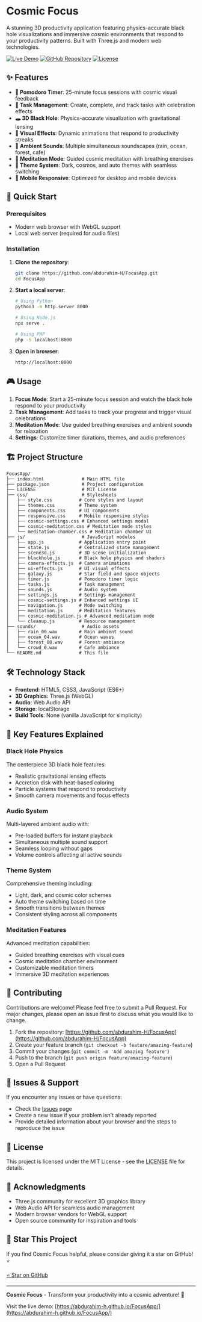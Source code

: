 # Cosmic Focus

A stunning 3D productivity application featuring physics-accurate black hole visualizations and immersive cosmic environments that respond to your productivity patterns. Built with Three.js and modern web technologies.

[![Live Demo](https://img.shields.io/badge/Live-Demo-blue?style=for-the-badge)](https://abdurahim-h.github.io/FocusApp/)
[![GitHub Repository](https://img.shields.io/badge/GitHub-Repository-blue?style=for-the-badge&logo=github)](https://github.com/abdurahim-H/FocusApp)
[![License](https://img.shields.io/badge/License-MIT-green?style=for-the-badge)](LICENSE)

## ✨ Features

- **🎯 Pomodoro Timer**: 25-minute focus sessions with cosmic visual feedback
- **📝 Task Management**: Create, complete, and track tasks with celebration effects
- **🕳️ 3D Black Hole**: Physics-accurate visualization with gravitational lensing
- **🎨 Visual Effects**: Dynamic animations that respond to productivity streaks
- **🎵 Ambient Sounds**: Multiple simultaneous soundscapes (rain, ocean, forest, cafe)
- **🧘 Meditation Mode**: Guided cosmic meditation with breathing exercises
- **🌙 Theme System**: Dark, cosmos, and auto themes with seamless switching
- **📱 Mobile Responsive**: Optimized for desktop and mobile devices

## 🚀 Quick Start

### Prerequisites
- Modern web browser with WebGL support
- Local web server (required for audio files)

### Installation

1. **Clone the repository**:
   ```bash
   git clone https://github.com/abdurahim-H/FocusApp.git
   cd FocusApp
   ```

2. **Start a local server**:
   ```bash
   # Using Python
   python3 -m http.server 8000
   
   # Using Node.js
   npx serve .
   
   # Using PHP
   php -S localhost:8000
   ```

3. **Open in browser**:
   ```
   http://localhost:8000
   ```

## 🎮 Usage

1. **Focus Mode**: Start a 25-minute focus session and watch the black hole respond to your productivity
2. **Task Management**: Add tasks to track your progress and trigger visual celebrations
3. **Meditation Mode**: Use guided breathing exercises and ambient sounds for relaxation
4. **Settings**: Customize timer durations, themes, and audio preferences

## 🏗️ Project Structure

```
FocusApp/
├── index.html              # Main HTML file
├── package.json            # Project configuration
├── LICENSE                 # MIT License
├── css/                    # Stylesheets
│   ├── style.css          # Core styles and layout
│   ├── themes.css         # Theme system
│   ├── components.css     # UI components
│   ├── responsive.css     # Mobile responsive styles
│   ├── cosmic-settings.css # Enhanced settings modal
│   ├── cosmic-meditation.css # Meditation mode styles
│   └── meditation-chamber.css # Meditation chamber UI
├── js/                     # JavaScript modules
│   ├── app.js             # Application entry point
│   ├── state.js           # Centralized state management
│   ├── scene3d.js         # 3D scene initialization
│   ├── blackhole.js       # Black hole physics and shaders
│   ├── camera-effects.js  # Camera animations
│   ├── ui-effects.js      # UI visual effects
│   ├── galaxy.js          # Star field and space objects
│   ├── timer.js           # Pomodoro timer logic
│   ├── tasks.js           # Task management
│   ├── sounds.js          # Audio system
│   ├── settings.js        # Settings management
│   ├── cosmic-settings.js # Enhanced settings UI
│   ├── navigation.js      # Mode switching
│   ├── meditation.js      # Meditation features
│   ├── cosmic-meditation.js # Advanced meditation mode
│   └── cleanup.js         # Resource management
├── sounds/                 # Audio assets
│   ├── rain_00.wav        # Rain ambient sound
│   ├── ocean_04.wav       # Ocean waves
│   ├── forest_00.wav      # Forest ambiance
│   └── crowd_0.wav        # Cafe ambiance
└── README.md              # This file
```

## 🛠️ Technology Stack

- **Frontend**: HTML5, CSS3, JavaScript (ES6+)
- **3D Graphics**: Three.js (WebGL)
- **Audio**: Web Audio API
- **Storage**: localStorage
- **Build Tools**: None (vanilla JavaScript for simplicity)

## 🎨 Key Features Explained

### Black Hole Physics
The centerpiece 3D black hole features:
- Realistic gravitational lensing effects
- Accretion disk with heat-based coloring
- Particle systems that respond to productivity
- Smooth camera movements and focus effects

### Audio System
Multi-layered ambient audio with:
- Pre-loaded buffers for instant playback
- Simultaneous multiple sound support
- Seamless looping without gaps
- Volume controls affecting all active sounds

### Theme System
Comprehensive theming including:
- Light, dark, and cosmic color schemes
- Auto theme switching based on time
- Smooth transitions between themes
- Consistent styling across all components

### Meditation Features
Advanced meditation capabilities:
- Guided breathing exercises with visual cues
- Cosmic meditation chamber environment
- Customizable meditation timers
- Immersive 3D meditation experiences

## 🤝 Contributing

Contributions are welcome! Please feel free to submit a Pull Request. For major changes, please open an issue first to discuss what you would like to change.

1. Fork the repository: [https://github.com/abdurahim-H/FocusApp](https://github.com/abdurahim-H/FocusApp)
2. Create your feature branch (`git checkout -b feature/amazing-feature`)
3. Commit your changes (`git commit -m 'Add amazing feature'`)
4. Push to the branch (`git push origin feature/amazing-feature`)
5. Open a Pull Request

## 🐛 Issues & Support

If you encounter any issues or have questions:
- Check the [Issues](https://github.com/abdurahim-H/FocusApp/issues) page
- Create a new issue if your problem isn't already reported
- Provide detailed information about your browser and the steps to reproduce the issue

## 📄 License

This project is licensed under the MIT License - see the [LICENSE](LICENSE) file for details.

## 🙏 Acknowledgments

- Three.js community for excellent 3D graphics library
- Web Audio API for seamless audio management
- Modern browser vendors for WebGL support
- Open source community for inspiration and tools

## 🌟 Star This Project

If you find Cosmic Focus helpful, please consider giving it a star on GitHub! ⭐

[⭐ Star on GitHub](https://github.com/abdurahim-H/FocusApp)

---

**Cosmic Focus** - Transform your productivity into a cosmic adventure! 🌌

Visit the live demo: [https://abdurahim-h.github.io/FocusApp/](https://abdurahim-h.github.io/FocusApp/)
